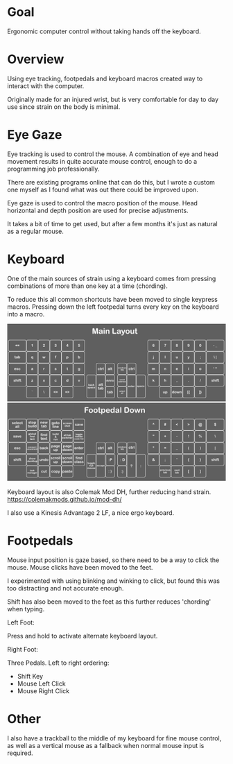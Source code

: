 # Goal

Ergonomic computer control without taking hands off the keyboard. 

# Overview

Using eye tracking, footpedals and keyboard macros created way to interact with the computer.

Originally made for an injured wrist, but is very comfortable for day to day use since strain on the body is minimal.

# Eye Gaze

Eye tracking is used to control the mouse. A combination of eye and head movement results in quite accurate mouse control, enough to do a programming job professionally.

There are existing programs online that can do this, but I wrote a custom one myself as I found what was out there could be improved upon. 

Eye gaze is used to control the macro position of the mouse. Head horizontal and depth position are used for precise adjustments.

It takes a bit of time to get used, but after a few months it's just as natural as a regular mouse.

# Keyboard

One of the main sources of strain using a keyboard comes from pressing combinations of more than one key at a time (chording). 

To reduce this all common shortcuts have been moved to single keypress macros. Pressing down the left footpedal turns every key on the keyboard into a macro.

![kinesis layout](images/kinesis%20layout.png?raw=true)
![kinesis layout alternate](images/kinesis%20layout%20alternate.png?raw=true)

Keyboard layout is also Colemak Mod DH, further reducing hand strain.
https://colemakmods.github.io/mod-dh/

I also use a Kinesis Advantage 2 LF, a nice ergo keyboard.

# Footpedals

Mouse input position is gaze based, so there need to be a way to click the mouse. Mouse clicks have been moved to the feet.

I experimented with using blinking and winking to click, but found this was too distracting and not accurate enough.

Shift has also been moved to the feet as this further reduces 'chording' when typing.

Left Foot:

Press and hold to activate alternate keyboard layout.

Right Foot:

Three Pedals. Left to right ordering:
- Shift Key
- Mouse Left Click
- Mouse Right Click

# Other

I also have a trackball to the middle of my keyboard for fine mouse control, as well as a vertical mouse as a fallback when normal mouse input is required.
